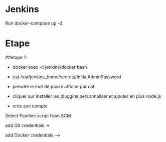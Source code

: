 # Jenkins

Run docker-compose up -d


# Etape




##etape 1:

- docker exec -it jenkins/docker bash

- cat /var/jenkins_home/secrets/initialAdminPassword

- prendre le mot de passe affiche par cat 

- cliquer sur installer les pluggins personnaliser et ajouter en plus node.js

- crée son compte 


Select Pipeline script from SCM


add Git credentials ->


add Docker credentials --> 




